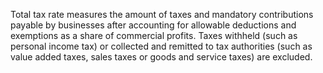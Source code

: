 Total tax rate measures the amount of taxes and mandatory contributions payable by businesses after accounting for allowable deductions and exemptions as a share of commercial profits. Taxes withheld (such as personal income tax) or collected and remitted to tax authorities (such as value added taxes, sales taxes or goods and service taxes) are excluded.